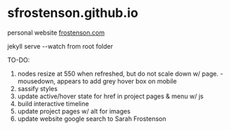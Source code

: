 sfrostenson.github.io
=====================

personal website [frostenson.com](http://frostenson.com/)


jekyll serve --watch from root folder

TO-DO:
1. nodes resize at 550 when refreshed, but do not scale down w/ page.
	-mousedown, appears to add grey hover box on mobile
2. sassify styles
3. update active/hover state for href in project pages & menu w/ js
4. build interactive timeline
5. update project pages w/ alt for images
6. update website google search to Sarah Frostenson